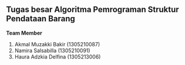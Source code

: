 ## Tugas besar Algoritma Pemrograman Struktur Pendataan Barang

**Team Member**
1. Akmal Muzakki Bakir (1305210087)
2. Namira Salsabilla (1305210091)
3. Haura Adzkia Delfina (1305213006)
